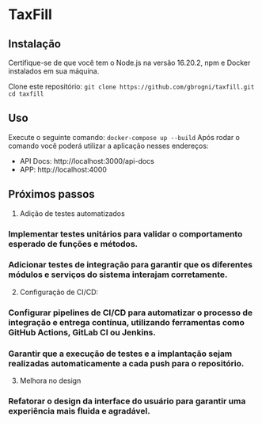 # TaxFill

## Instalação

Certifique-se de que você tem o Node.js na versão 16.20.2, npm e Docker instalados em sua máquina.

Clone este repositório:
   `git clone https://github.com/gbrogni/taxfill.git`
   `cd taxfill`

## Uso

Execute o seguinte comando: `docker-compose up --build`
Após rodar o comando você poderá utilizar a aplicação nesses endereços:
   - API Docs: http://localhost:3000/api-docs
   - APP: http://localhost:4000

## Próximos passos

1. Adição de testes automatizados
### Implementar testes unitários para validar o comportamento esperado de funções e métodos.
### Adicionar testes de integração para garantir que os diferentes módulos e serviços do sistema interajam corretamente.

2. Configuração de CI/CD:
### Configurar pipelines de CI/CD para automatizar o processo de integração e entrega contínua, utilizando ferramentas como GitHub Actions, GitLab CI ou Jenkins.
### Garantir que a execução de testes e a implantação sejam realizadas automaticamente a cada push para o repositório.

3. Melhora no design
### Refatorar o design da interface do usuário para garantir uma experiência mais fluida e agradável.
